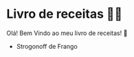 # Livro de receitas :man_cook:



OIá! Bem Vindo ao meu livro de receitas! :wave:



- Strogonoff de Frango 